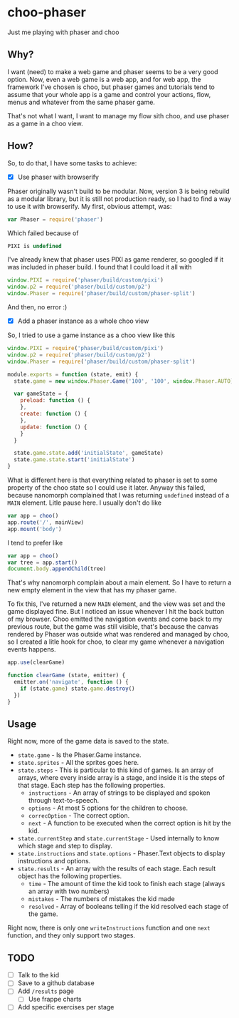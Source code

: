# choo-phaser

Just me playing with phaser and choo

## Why?

I want (need) to make a web game and phaser seems to be a very good option. 
Now, even a web game is a web app, and for web app, the framework I've chosen is choo,
but phaser games and tutorials tend to assume that your whole app is a game and 
control your actions, flow, menus and whatever from the same phaser game.

That's not what I want, I want to manage my flow sith choo, and use phaser 
as a game in a choo view.

## How?

So, to do that, I have some tasks to achieve:

- [x] Use phaser with browserify

Phaser originally wasn't build to be modular. Now, version 3 is being rebuild as a 
modular library, but it is still not production ready, so I had to find a way to use it 
with browserify. My first, obvious attempt, was:

```js
var Phaser = require('phaser')
```

Which failed because of

```js
PIXI is undefined
```

I've already knew that phaser uses PIXI as game renderer, so googled if it was included 
in phaser build. I found that I could load it all with

```js
window.PIXI = require('phaser/build/custom/pixi')
window.p2 = require('phaser/build/custom/p2')
window.Phaser = require('phaser/build/custom/phaser-split')
```

And then, no error :)

- [x] Add a phaser instance as a whole choo view

So, I tried to use a game instance as a choo view like this

```js
window.PIXI = require('phaser/build/custom/pixi')
window.p2 = require('phaser/build/custom/p2')
window.Phaser = require('phaser/build/custom/phaser-split')

module.exports = function (state, emit) {
  state.game = new window.Phaser.Game('100', '100', window.Phaser.AUTO)

  var gameState = {
    preload: function () {
    },
    create: function () {
    },
    update: function () {
    }
  }

  state.game.state.add('initialState', gameState)
  state.game.state.start('initialState')
}
```

What is different here is that everything related to phaser is set to 
some property of the choo state so I could use it later. Anyway this failed, 
because nanomorph complained that I was returning `undefined` instead of a 
`MAIN` element. Litle pause here. I usually don't do like 

```js
var app = choo()
app.route('/', mainView)
app.mount('body')
```

I tend to prefer like

```js
var app = choo()
var tree = app.start()
document.body.appendChild(tree)
```

That's why nanomorph complain about a main element. So I have to return a new empty 
element in the view that has my phaser game.

To fix this, I've returned a new `MAIN` element, and the view was set and the game 
displayed fine. But I noticed an issue whenever I hit the back button of my browser.
Choo emitted the navigation events and come back to my previous route, but the game 
was still visible, that's because the canvas rendered by Phaser was outside what was 
rendered and managed by choo, so I created a litle hook for choo, to clear my game 
whenever a navigation events happens.

```js
app.use(clearGame)

function clearGame (state, emitter) {
  emitter.on('navigate', function () {
    if (state.game) state.game.destroy()
  })
}
```

## Usage

Right now, more of the game data is saved to the state.

- `state.game` - Is the Phaser.Game instance.
- `state.sprites` - All the sprites goes here.
- `state.steps` - This is particular to this kind of games. Is an array of arrays, where every inside array is a stage, and inside it is the steps of that stage. Each step has the following properties.
  - `instructions` - An array of strings to be displayed and spoken through text-to-speech.
  - `options` - At most 5 options for the children to choose.
  - `correcOption` - The correct option.
  - `next` - A function to be executed when the correct option is hit by the kid.
- `state.currentStep` and `state.currentStage` - Used internally to know which stage and step to display.
- `state.instructions` and `state.options` - Phaser.Text objects to display instructions and options.
- `state.results` - An array with the results of each stage. Each result object has the following properties.
  - `time` - The amount of time the kid took to finish each stage (always an array with two numbers)
  - `mistakes` - The numbers of mistakes the kid made
  - `resolved` - Array of booleans telling if the kid resolved each stage of the game.

Right now, there is only one `writeInstructions` function and one `next` function, and they only support two stages.

## TODO

- [ ] Talk to the kid
- [ ] Save to a github database
- [ ] Add `/results` page
  - [ ] Use frappe charts
- [ ] Add specific exercises per stage
